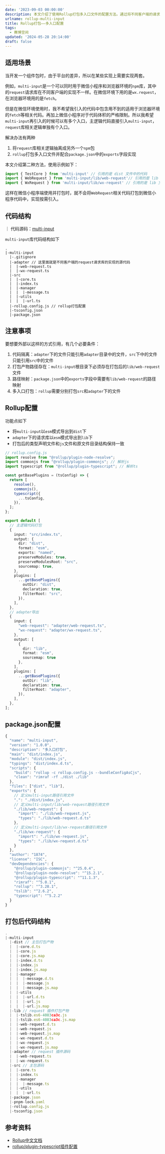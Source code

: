 ```yaml
---
date: '2023-09-03 00:00:00'
description: 本文介绍了使用Rollup打包多入口文件的配置方法。通过将不同客户端的请求库逻辑分离成独立的入口文件，并配合package.json中的exports字段，实现按需引入。同时提供了代码结构、注意事项、Rollup配置和package.json配置的示例。
urlname: rollup-multi-input
title: Rollup打包——多入口配置
tags:
  - 赛博空间
updated: '2024-05-28 20:14:00'
draft: false
---
```


## 适用场景


当开发一个组件包时，由于平台的差异，所以在某些实现上需要实现两套。


例如，`multi-input`是一个可以同时用于微信小程序和浏览器环境的`npm`库，其中的`request`请求库在不同客户端的实现不一样。在微信环境下用的是`wx.request`，在浏览器环境用的是`fetch`。


但是在微信环境使用时，我不希望我引入的代码中包含用不到的适用于浏览器环境的`fetch`等相关代码。再加上微信小程序对于代码体积的严格限制。所以我希望`multi-input`再引入的时候可以有多个入口，主逻辑代码直接引入`multi-input`，`request`库相关逻辑单独有个入口。


解决办法有两种

1. 将`request`库相关逻辑抽离成另外一个`npm`包
2. `rollup`打包多入口文件并配合`package.json`中的`exports`字段实现

本文介绍第二种方法，使用示例如下：


```javascript
import { TestCore } from 'multi-input' // 引用的是 dist 文件中的代码
import { WebRequest } from 'multi-input/lib/web-request'// 引用的是 lib 文件中的代码
import { WxRequest } from 'multi-input/lib/wx-request' // 引用的是 lib 文件中的代码
```


这样在微信小程序端使用并打包时，就不会将`WebRequest`相关代码打包到微信小程序代码中，实现按需引入。


## 代码结构


｜ 代码源码：[multi-input](https://github.com/LetTTGACO/build-project/tree/master/rollup/multi-input)


`multi-input`库代码结构如下


```text
.
|-multi-input
  |-.gitignore
  |-adapter // 这里面就是不同客户端的request请求库的实现的源代码
  |  |-web-request.ts
  |  |-wx-request.ts
  |-src
  |  |-core.ts
  |  |-index.ts
  |  |-manager
  |  |  |-message.ts
  |  |-utils
  |  |  |-url.ts
  |-rollup.config.js // rollup打包配置
  |-tsconfig.json
  |-package.json
```


## 注意事项


要想要外部以这样的方式引用，有几个必要条件：

1. 代码隔离：`adapter`下的文件只能引用`adapter`目录中的文件，`src`下中的文件只能引用`src`中的文件
2. 打包产物路径存在：`multi-input`根目录下必须存在打包后的`lib/web-request`文件
3. 路径映射：`package.json`中的`exports`字段中需要有`lib/web-request`的路径映射
4. 多入口打包：`rollup`需要分别打包`src`和`adapter`下的文件

## Rollup配置


功能点如下

- 将`multi-input`以`esm`模式导出到`dist`下
- `adapter`下的请求库以`esm`模式导出到`lib`下
- 打包后的类型声明文件和`js`文件和原文件目录结构保持一致

```typescript
// rollup.config.js
import resolve from "@rollup/plugin-node-resolve";
import commonjs from "@rollup/plugin-commonjs"; // 解析js
import typescript from "@rollup/plugin-typescript"; // 解析ts

const getBasePlugins = (tsConfig) => {
  return [
    resolve(),
    commonjs(),
    typescript({
      ...tsConfig,
    }),
  ];
};

export default [
  // 主逻辑代码打包
  {
    input: "src/index.ts",
    output: {
      dir: "dist",
      format: "esm",
      exports: "named",
      preserveModules: true,
      preserveModulesRoot: "src",
      sourcemap: true,
    },
    plugins: [
      ...getBasePlugins({
        outDir: "dist",
        declaration: true,
        filterRoot: "src",
      }),
    ],
  },
  // adapter导出
  {
    input: {
      "web-request": "adapter/web-request.ts",
      "wx-request": "adapter/wx-request.ts",
    },
    output: [
      {
        dir: "lib",
        format: "esm",
        sourcemap: true
      },
    ],
    plugins: [
      ...getBasePlugins({
        outDir: "lib",
        declaration: true,
        filterRoot: "adapter",
      }),
    ],
  },
];
```


## package.json配置


```typescript
{
  "name": "multi-input",
  "version": "1.0.0",
  "description": "多入口打包",
  "main": "dist/index.js",
  "module": "dist/index.js",
  "typings": "dist/index.d.ts",
  "scripts": {
    "build": "rollup -c rollup.config.js --bundleConfigAsCjs",
    "clean": "rimraf -rf ./dist ./lib"
  },
  "files": ["dist", "lib"],
  "exports": {
    // 定义multi-input路径引用文件
    ".": "./dist/index.js",
    // 定义multi-input/lib/web-request路径引用文件
    "./lib/web-request": {
      "import": "./lib/web-request.js",
      "types": "./lib/web-request.d.ts"
    },
    // 定义multi-input/lib/wx-request路径引用文件
    "./lib/wx-request": {
      "import": "./lib/wx-request.js",
      "types": "./lib/wx-request.d.ts"
    }
  },
  "author": "1874",
  "license": "ISC",
  "devDependencies": {
    "@rollup/plugin-commonjs": "^25.0.4",
    "@rollup/plugin-node-resolve": "^15.2.1",
    "@rollup/plugin-typescript": "^11.1.3",
    "rimraf": "^5.0.1",
    "rollup": "^3.28.1",
    "tslib": "^2.6.2",
    "typescript": "^5.2.2"
  }
}
```


## 打包后代码结构


```typescript
.
|-multi-input
  |-dist // 主包打包产物
  |  |-core.d.ts
  |  |-core.js
  |  |-core.js.map
  |  |-index.d.ts
  |  |-index.js
  |  |-index.js.map
  |  |-manager
  |  |  |-message.d.ts
  |  |  |-message.js
  |  |  |-message.js.map
  |  |-utils
  |  |  |-url.d.ts
  |  |  |-url.js
  |  |  |-url.js.map
  |-lib // request 插件打包产物
  |  |-tslib.es6-4083ca3c.js
  |  |-tslib.es6-4083ca3c.js.map
  |  |-web-request.d.ts
  |  |-web-request.js
  |  |-web-request.js.map
  |  |-wx-request.d.ts
  |  |-wx-request.js
  |  |-wx-request.js.map
  |-adapter // request 插件源码
  |  |-web-request.ts
  |  |-wx-request.ts
  |-src // 主包源码
  |  |-core.ts
  |  |-index.ts
  |  |-manager
  |  |  |-message.ts
  |  |-utils
  |  |  |-url.ts
  |-package.json
  |-pnpm-lock.yaml
  |-rollup.config.js
  |-tsconfig.json
```


## 参考资料

- [Rollup中文文档](https://cn.rollupjs.org/introduction/)
- [rollup/plugin-typescript插件配置](https://www.npmjs.com/package/@rollup/plugin-typescript)

